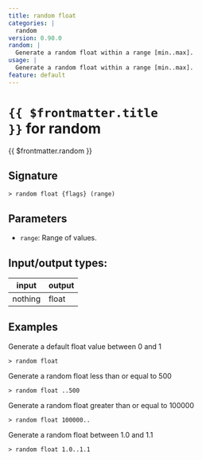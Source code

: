 ```yaml
---
title: random float
categories: |
  random
version: 0.90.0
random: |
  Generate a random float within a range [min..max].
usage: |
  Generate a random float within a range [min..max].
feature: default
---
```


<!-- This file is automatically generated. Please edit the command in https://github.com/nushell/nushell instead. -->

# <code>{{ $frontmatter.title }}</code> for random

<div class='command-title'>{{ $frontmatter.random }}</div>

## Signature

`> random float {flags} (range)`

## Parameters

- `range`: Range of values.

## Input/output types:

| input   | output |
| ------- | ------ |
| nothing | float  |

## Examples

Generate a default float value between 0 and 1

```nushell
> random float

```

Generate a random float less than or equal to 500

```nushell
> random float ..500

```

Generate a random float greater than or equal to 100000

```nushell
> random float 100000..

```

Generate a random float between 1.0 and 1.1

```nushell
> random float 1.0..1.1

```

